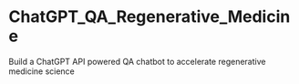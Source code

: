 # ChatGPT_QA_Regenerative_Medicine
Build a ChatGPT API powered QA chatbot to accelerate regenerative medicine science
